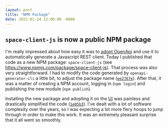 ```yaml
---
layout: post
title: "NPM Package"
date: 2022-01-24 12:00:00 -0000
---
```


## `space-client-js` is now a public NPM package

I'm really impressed about how easy it was to [adopt OpenApi](/2022/01/23/openapi.html)
and use it to automatically generate a Javascript REST client. Today I published
that code as a new NPM package: `space-client-js`
(see <https://www.npmjs.com/package/space-client-js>). That process was also
very straightforward. I had to modify the code generated by `openapi-generator-cli`
a little bit, to adjust the package name
([`ee2767e`](https://github.com/thiagorobert/space-client-js/commit/ee2767efeba76f01f1ecd77c526ca9412ac2347f)).
After that, it was a matter of creating a NPM account, logging in (`npm login`)
and publishing the new module (`npm publish`).

Installing the new package and adopting it on the [UI](/2022/01/21/functional-ui.html)
was painless and drastically simplified the code
([`1e05b3`](https://github.com/thiagorobert/space-api/commit/1e05b39b631b1778cea36a1821552fef6898073c)).
I've dealt with a lot of software complexity over the years, so I was expecting
a lot more fiery hoops to jump through in order to make this work. It was an
extremely pleasant surprise that it all went so smoothly.
